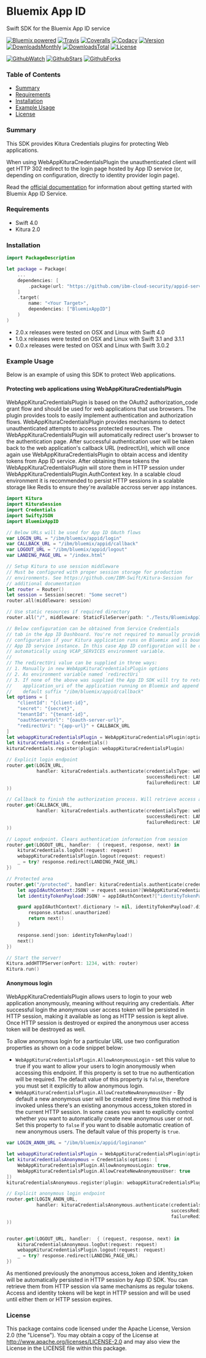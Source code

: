 # Bluemix App ID
Swift SDK for the Bluemix App ID service

[![Bluemix powered][img-bluemix-powered]][url-bluemix]
[![Travis][img-travis-master]][url-travis-master]
[![Coveralls][img-coveralls-master]][url-coveralls-master]
[![Codacy][img-codacy]][url-codacy]
[![Version][img-version]][url-repo]
[![DownloadsMonthly][img-downloads-monthly]][url-repo]
[![DownloadsTotal][img-downloads-total]][url-repo]
[![License][img-license]][url-repo]

[![GithubWatch][img-github-watchers]][url-github-watchers]
[![GithubStars][img-github-stars]][url-github-stars]
[![GithubForks][img-github-forks]][url-github-forks]

### Table of Contents
* [Summary](#summary)
* [Requirements](#requirements)
* [Installation](#installation)
* [Example Usage](#example-usage)
* [License](#license)

### Summary

This SDK provides Kitura Credentials plugins for protecting Web applications.


When using WebAppKituraCredentialsPlugin the unauthenticated client will get HTTP 302 redirect to the login page hosted by App ID service (or, depending on configuration, directly to identity provider login page).

Read the [official documentation](https://console.ng.bluemix.net/docs/services/appid/protecting-resources-swift.html#protecting-resources-swift) for information about getting started with Bluemix App ID Service.

### Requirements
* Swift 4.0
* Kitura 2.0

### Installation
```swift
import PackageDescription

let package = Package(
    ...
    dependencies: [
        .package(url: "https://github.com/ibm-cloud-security/appid-serversdk-swift.git", .upToNextMinor(from: "2.0.0"))
    ]
    .target(
        name: "<Your Target>",
        dependencies: ["BluemixAppID"]
    )
)
```
* 2.0.x releases were tested on OSX and Linux with Swift 4.0
* 1.0.x releases were tested on OSX and Linux with Swift 3.1 and 3.1.1
* 0.0.x releases were tested on OSX and Linux with Swift 3.0.2

### Example Usage
Below is an example of using this SDK to protect Web applications.

#### Protecting web applications using WebAppKituraCredentialsPlugin
WebAppKituraCredentialsPlugin is based on the OAuth2 authorization_code grant flow and should be used for web applications that use browsers. The plugin provides tools to easily implement authentication and authorization flows. WebAppKituraCredentialsPlugin provides mechanisms to detect unauthenticated attempts to access protected resources. The WebAppKituraCredentialsPlugin will automatically redirect user's browser to the authentication page. After successful authentication user will be taken back to the web application's callback URL (redirectUri), which will once again use WebAppKituraCredentialsPlugin to obtain access and identity tokens from App ID service. After obtaining these tokens the WebAppKituraCredentialsPlugin will store them in HTTP session under WebAppKituraCredentialsPlugin.AuthContext key. In a scalable cloud environment it is recommended to persist HTTP sessions in a scalable storage like Redis to ensure they're available accross server app instances.

```swift
import Kitura
import KituraSession
import Credentials
import SwiftyJSON
import BluemixAppID

// Below URLs will be used for App ID OAuth flows
var LOGIN_URL = "/ibm/bluemix/appid/login"
var CALLBACK_URL = "/ibm/bluemix/appid/callback"
var LOGOUT_URL = "/ibm/bluemix/appid/logout"
var LANDING_PAGE_URL = "/index.html"

// Setup Kitura to use session middleware
// Must be configured with proper session storage for production
// environments. See https://github.com/IBM-Swift/Kitura-Session for
// additional documentation
let router = Router()
let session = Session(secret: "Some secret")
router.all(middleware: session)

// Use static resources if required directory
router.all("/", middleware: StaticFileServer(path: "./Tests/BluemixAppIDTests/public"))

// Below configuration can be obtained from Service Credentials
// tab in the App ID Dashboard. You're not required to manually provide below
// configuration if your Kitura application runs on Bluemix and is bound to the
// App ID service instance. In this case App ID configuration will be obtained
// automatically using VCAP_SERVICES environment variable.
//
// The redirectUri value can be supplied in three ways:
// 1. Manually in new WebAppKituraCredentialsPlugin options
// 2. As environment variable named `redirectUri`
// 3. If none of the above was supplied the App ID SDK will try to retrieve
//    application_uri of the application running on Bluemix and append a
//    default suffix "/ibm/bluemix/appid/callback"
let options = [
	"clientId": "{client-id}",
	"secret": "{secret}",
	"tenantId": "{tenant-id}",
	"oauthServerUrl": "{oauth-server-url}",
	"redirectUri": "{app-url}" + CALLBACK_URL
]
let webappKituraCredentialsPlugin = WebAppKituraCredentialsPlugin(options: options)
let kituraCredentials = Credentials()
kituraCredentials.register(plugin: webappKituraCredentialsPlugin)

// Explicit login endpoint
router.get(LOGIN_URL,
		   handler: kituraCredentials.authenticate(credentialsType: webappKituraCredentialsPlugin.name,
												   successRedirect: LANDING_PAGE_URL,
												   failureRedirect: LANDING_PAGE_URL
))

// Callback to finish the authorization process. Will retrieve access and identity tokens from App ID
router.get(CALLBACK_URL,
		   handler: kituraCredentials.authenticate(credentialsType: webappKituraCredentialsPlugin.name,
												   successRedirect: LANDING_PAGE_URL,
												   failureRedirect: LANDING_PAGE_URL
))

// Logout endpoint. Clears authentication information from session
router.get(LOGOUT_URL, handler:  { (request, response, next) in
	kituraCredentials.logOut(request: request)
	webappKituraCredentialsPlugin.logout(request: request)
	_ = try? response.redirect(LANDING_PAGE_URL)
})

// Protected area
router.get("/protected", handler: kituraCredentials.authenticate(credentialsType: webappKituraCredentialsPlugin.name), { (request, response, next) in
    let appIdAuthContext:JSON? = request.session?[WebAppKituraCredentialsPlugin.AuthContext]
    let identityTokenPayload:JSON? = appIdAuthContext?["identityTokenPayload"]

    guard appIdAuthContext?.dictionary != nil, identityTokenPayload?.dictionary != nil else {
        response.status(.unauthorized)
        return next()
    }

    response.send(json: identityTokenPayload!)
    next()
})

// Start the server!
Kitura.addHTTPServer(onPort: 1234, with: router)
Kitura.run()
```

#### Anonymous login
WebAppKituraCredentialsPlugin allows users to login to your web application anonymously, meaning without requiring any credentials. After successful login the anonymous user access token will be persisted in HTTP session, making it available as long as HTTP session is kept alive. Once HTTP session is destroyed or expired the anonymous user access token will be destroyed as well.  

To allow anonymous login for a particular URL use two configuration properties as shown on a code snippet below:
* `WebAppKituraCredentialsPlugin.AllowAnonymousLogin` - set this value to true if you want to allow your users to login anonymously when accessing this endpoint. If this property is set to true no authentication will be required. The default value of this property is `false`, therefore you must set it explicitly to allow anonymous login.
* `WebAppKituraCredentialsPlugin.AllowCreateNewAnonymousUser` - By default a new anonymous user will be created every time this method is invoked unless there's an existing anonymous access_token stored in the current HTTP session. In some cases you want to explicitly control whether you want to automatically create new anonymous user or not. Set this property to `false` if you want to disable automatic creation of new anonymous users. The default value of this property is `true`.  

```swift
var LOGIN_ANON_URL = "/ibm/bluemix/appid/loginanon"

let webappKituraCredentialsPlugin = WebAppKituraCredentialsPlugin(options: options)
let kituraCredentialsAnonymous = Credentials(options: [
	WebAppKituraCredentialsPlugin.AllowAnonymousLogin: true,
	WebAppKituraCredentialsPlugin.AllowCreateNewAnonymousUser: true
])
kituraCredentialsAnonymous.register(plugin: webappKituraCredentialsPlugin)

// Explicit anonymous login endpoint
router.get(LOGIN_ANON_URL,
		   handler: kituraCredentialsAnonymous.authenticate(credentialsType: webappKituraCredentialsPlugin.name,
															successRedirect: LANDING_PAGE_URL,
															failureRedirect: LANDING_PAGE_URL
))


router.get(LOGOUT_URL, handler:  { (request, response, next) in
	kituraCredentialsAnonymous.logOut(request: request)
	webappKituraCredentialsPlugin.logout(request: request)
	_ = try? response.redirect(LANDING_PAGE_URL)
})

```

As mentioned previously the anonymous access_token and identity_token will be automatically persisted in HTTP session by App ID SDK. You can retrieve them from HTTP session via same mechanisms as regular tokens. Access and identity tokens will be kept in HTTP session and will be used until either them or HTTP session expires.

### License
This package contains code licensed under the Apache License, Version 2.0 (the "License"). You may obtain a copy of the License at http://www.apache.org/licenses/LICENSE-2.0 and may also view the License in the LICENSE file within this package.

[img-bluemix-powered]: https://img.shields.io/badge/bluemix-powered-blue.svg
[url-bluemix]: http://bluemix.net
[url-repo]: https://github.com/ibm-cloud-security/appid-serversdk-swift
[img-license]: https://img.shields.io/github/license/ibm-cloud-security/appid-serversdk-swift.svg
[img-version]: https://img.shields.io/github/release/ibm-cloud-security/appid-serversdk-swift.svg
[img-downloads-monthly]: https://img.shields.io/github/downloads/ibm-cloud-security/appid-serversdk-swift/latest/total.svg
[img-downloads-total]: https://img.shields.io/github/downloads/ibm-cloud-security/appid-serversdk-swift/total.svg

[img-github-watchers]: https://img.shields.io/github/watchers/ibm-cloud-security/appid-serversdk-swift.svg?style=social&label=Watch
[url-github-watchers]: https://github.com/ibm-cloud-security/appid-serversdk-swift/watchers
[img-github-stars]: https://img.shields.io/github/stars/ibm-cloud-security/appid-serversdk-swift.svg?style=social&label=Star
[url-github-stars]: https://github.com/ibm-cloud-security/appid-serversdk-swift/stargazers
[img-github-forks]: https://img.shields.io/github/forks/ibm-cloud-security/appid-serversdk-swift.svg?style=social&label=Fork
[url-github-forks]: https://github.com/ibm-cloud-security/appid-serversdk-swift/network

[img-travis-master]: https://travis-ci.org/ibm-cloud-security/appid-serversdk-swift.svg
[url-travis-master]: https://travis-ci.org/ibm-cloud-security/appid-serversdk-swift

[img-coveralls-master]: https://coveralls.io/repos/github/ibm-cloud-security/appid-serversdk-swift/badge.svg
[url-coveralls-master]: https://coveralls.io/github/ibm-cloud-security/appid-serversdk-swift

[img-codacy]: https://api.codacy.com/project/badge/Grade/a6952171ff5c4adaa6cf41a8652516d4?branch=master
[url-codacy]: https://www.codacy.com/app/ibm-cloud-security/appid-serversdk-swift
